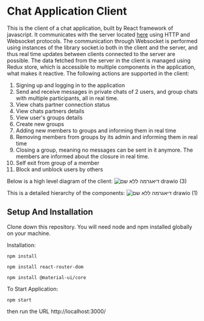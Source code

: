 # Chat Application Client

This is the client of a chat application, built by React framework of javascript. It communicates with the server located [here](https://github.com/oril1234/Chat-Application-Server) using HTTP and Websocket protocols. The communication through Websocket is performed using instances of the library socket.io both in the client and the server, and thus real time updates between clients connected to the server are possible.
The data fetched from the server in the client is managed using Redux store, which is accessible to multiple components in the application, what makes it reactive.
The following actions are supported in the client:
1. Signing up and logging in to the application
2. Send and receive messages in private chats of 2 users, and group chats with multiple participants, all in real time.
3. View chats partner connection status
4. View chats partners details
5. View user's groups details
6. Create new groups
7. Adding new members to groups and informing them in real time
8. Removing members from groups by its admin and informing them in real time
9. Closing a group, meaning no messages can be sent in it anymore. The members are informed about the closure in real time.
10. Self exit from group of a member
11. Block and unblock users by others

Below is a high level diagram of the client:
![_דיאגרמה ללא שם_ drawio (3)](https://user-images.githubusercontent.com/49225452/236952091-250a2770-9f3f-41c1-a152-f52f1958cba9.png)



This is a detailed hierarchy of the components:
![_דיאגרמה ללא שם_ drawio (1)](https://user-images.githubusercontent.com/49225452/236952193-213cbe18-2046-4951-93e6-d8b4e02c9c8f.png)


## Setup And Installation
Clone down this repository. You will need node and npm installed globally on your machine.

Installation:

`npm install`

`npm install react-router-dom`

`npm install @material-ui/core`


To Start Application:

`npm start`

then run the URL http://localhost:3000/


